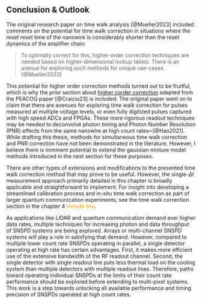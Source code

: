## Conclusion & Outlook

The original research paper on time walk analysis [@Mueller2023] included comments on the potential for time walk correction in situations where the reset reset time of the nanowire is considerably shorter than the reset dynamics of the amplifier chain: 

> To optimally correct for this, higher-order correction techniques are needed based on higher-dimensional lookup tables. There is an avenue for exploring such methods for unique use-cases. [@Mueller2023]

This potential for higher order correction methods turned out to be fruitful, which is why the prior section about [higher corder correction](section_05_peacoq_2nd_order.md#second-order-calibration) adapted from the PEACOQ paper [@Craiciu23] is included. The original paper went on to claim that there are avenues for exploring time walk correction for pulses measured at multiple voltage levels, or even fully digitized pulses captured with high speed ADCs and FPGAs. These more rigorous readout techniques may be needed to deconvolve photon timing and Photon Number Resolution (PNR) effects from the same nanowire at high count rates~[@Hao2021]. While drafting this thesis, methods for simultaneous time walk correction and PNR correction have not been demonstrated in the literature. However, I believe there is imminent potential to extend the gaussian mixture model methods introduced in the next section for these purposes. 

There are other types of extensions and modifications to the presented time walk correction method that may prove to be useful.  However, the single-$\Delta t$ measurement approach primarily detailed in this chapter is broadly applicable and straightforward to implement. For insight into developing a streamlined calibration process and in-situ time walk correction as part of larger quantum communication experiments, see the time walk correction section in the chapter 4 <span style="color: orange">include link</span>. 

As applications like LIDAR and quantum communication demand ever higher data rates, multiple techniques for increasing photon and data throughput of SNSPD systems are being explored. Arrays or multi-channel SNSPD systems will play a role in satisfying that demand. However, compared to multiple lower count rate SNSPDs operating in parallel, a single detector operating at high rate has certain advantages. First, it makes more efficient use of the extensive bandwidth of the RF readout channel. Second, the single detector with single readout line puts less thermal load on the cooling system than multiple detectors with multiple readout lines. Therefore, paths toward operating individual SNSPDs at the limits of their count rate performance should be explored before extending to multi-pixel systems. This work is a step towards unlocking all available performance and timing precision of SNSPDs operated at high count rates.